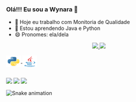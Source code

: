 ### Olá!!! Eu sou a Wynara 👋

- 🔭 Hoje eu trabalho com Monitoria de Qualidade
- 🌱 Estou aprendendo Java e Python
- 😄 Pronomes: ela/dela

<div align="center">
  <a href="https://github.com/wynaraxisto">
  <img height="180em" src="https://github-readme-stats.vercel.app/api?username=wynaraxisto&show_icons=true&theme=dracula&include_all_commits=true&count_private=true"/>
  <img height="180em" src="https://github-readme-stats.vercel.app/api/top-langs/?username=wynaraxisto&layout=compact&langs_count=7&theme=dracula"/>
</div>
<div style="display: inline_block"><br>
  <img align="center" alt="Wynara-Python" height="30" width="40" src="https://raw.githubusercontent.com/devicons/devicon/master/icons/python/python-original.svg">
   <img align="center" alt="Wynara-Java" height="30" width="40" src="https://raw.githubusercontent.com/devicons/devicon/master/icons/java/java-original.svg">
</div>
  
  ##
 
<div> 
  <a href="https://www.linkedin.com/in/wynaraxisto" target="_blank"><img src="https://img.shields.io/badge/-LinkedIn-%230077B5?style=for-the-badge&logo=linkedin&logoColor=white" target="_blank"></a> 
  <a href="https://instagram.com/wynaraxisto" target="_blank"><img src="https://img.shields.io/badge/-Instagram-%23E4405F?style=for-the-badge&logo=instagram&logoColor=white" target="_blank"></a>
  <a href = "mailto:wynaralorrainy@gmail.com"><img src="https://img.shields.io/badge/-Gmail-%23333?style=for-the-badge&logo=gmail&logoColor=white" target="_blank"></a>
  
 
  ![Snake animation](https://github.com/wynaraxisto/wynaraxisto/blob/output/github-contribution-grid-snake.svg)
 
</div>
